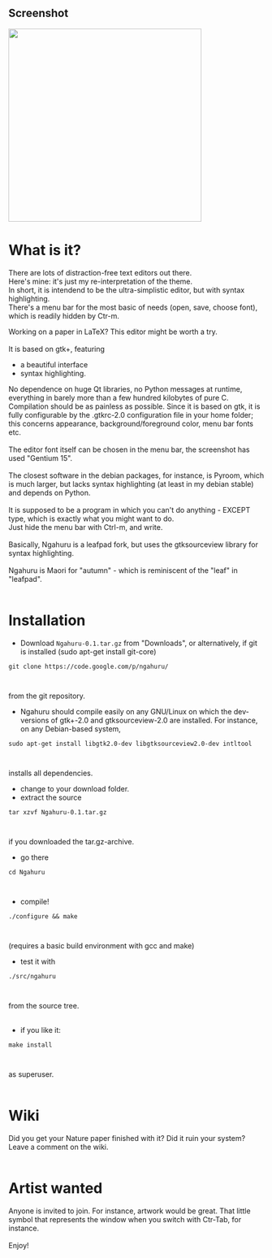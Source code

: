 ## Screenshot ##

<img src='http://ngahuru.googlecode.com/files/Ngahuru_screenshot.png' align='middle' width='380'>

<h1>What is it?</h1>
There are lots of distraction-free text editors out there.<br>
Here's mine: it's just my re-interpretation of the theme.<br>
In short, it is intendend to be the ultra-simplistic editor, but with syntax highlighting.<br>
There's a menu bar for the most basic of needs (open, save, choose font), which is readily hidden by Ctr-m.<br>

Working on a paper in LaTeX? This editor might be worth a try.<br>
<br>
It is based on gtk+, featuring<br>
<ul><li>a beautiful interface<br>
</li><li>syntax highlighting.</li></ul>

No dependence on huge Qt libraries, no Python messages at runtime, everything in barely more than a few hundred kilobytes of pure C. Compilation should be as painless as possible. Since it is based on gtk, it is fully configurable by the .gtkrc-2.0 configuration file in your home folder; this concerns appearance, background/foreground color, menu bar fonts etc.<br>
<br>
The editor font itself can be chosen in the menu bar, the screenshot has used "Gentium 15".<br>
<br>
The closest software in the debian packages, for instance, is Pyroom, which is much larger, but lacks syntax highlighting (at least in my debian stable) and depends on Python.<br>
<br>
It is supposed to be a program in which you can't do anything - EXCEPT type, which is exactly what you might want to do.<br>
Just hide the menu bar with Ctrl-m, and write.<br>
<br>
Basically, Ngahuru is a leafpad fork, but uses the gtksourceview library for syntax highlighting.<br>
<br>
Ngahuru is Maori for "autumn" - which is reminiscent of the "leaf" in "leafpad".<br>
<br>
<h1>Installation</h1>
<ul><li>Download <code>Ngahuru-0.1.tar.gz</code> from "Downloads", or alternatively, if git is installed (sudo apt-get install git-core)</li></ul>

<pre><code>git clone https://code.google.com/p/ngahuru/<br>
</code></pre>

from the git repository.<br>
<ul><li>Ngahuru should compile easily on any GNU/Linux on which the dev-versions of gtk+-2.0 and gtksourceview-2.0 are installed. For instance, on any Debian-based system,</li></ul>

<pre><code>sudo apt-get install libgtk2.0-dev libgtksourceview2.0-dev intltool<br>
</code></pre>

installs all dependencies.<br>
<ul><li>change to your download folder.<br>
</li><li>extract the source</li></ul>

<pre><code>tar xzvf Ngahuru-0.1.tar.gz<br>
</code></pre>

if you downloaded the tar.gz-archive.<br>
<ul><li>go there</li></ul>

<pre><code>cd Ngahuru<br>
</code></pre>

<ul><li>compile!</li></ul>

<pre><code>./configure &amp;&amp; make<br>
</code></pre>

(requires a basic build environment with gcc and make)<br>
<ul><li>test it with</li></ul>

<pre><code>./src/ngahuru<br>
</code></pre>

from the source tree.<br>
<br>
<ul><li>if you like it:</li></ul>

<pre><code>make install<br>
</code></pre>

as superuser.<br>
<br>
<h1>Wiki</h1>
Did you get your Nature paper finished with it? Did it ruin your system? Leave a comment on the wiki.<br>
<br>
<h1>Artist wanted</h1>
Anyone is invited to join. For instance, artwork would be great. That little symbol that represents the window when you switch with Ctr-Tab, for instance.<br>
<br>
Enjoy!